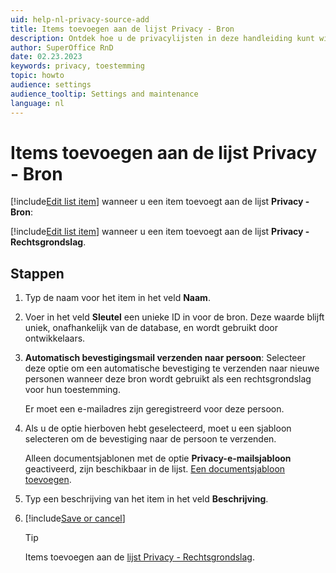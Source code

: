 ```yaml
---
uid: help-nl-privacy-source-add
title: Items toevoegen aan de lijst Privacy - Bron
description: Ontdek hoe u de privacylijsten in deze handleiding kunt wijzigen.
author: SuperOffice RnD
date: 02.23.2023
keywords: privacy, toestemming
topic: howto
audience: settings
audience_tooltip: Settings and maintenance
language: nl
---
```


# Items toevoegen aan de lijst Privacy - Bron

[!include[Edit list item](includes/edit-list-item.md)] wanneer u een item toevoegt aan de lijst **Privacy - Bron**:

[!include[Edit list item](includes/edit-list-item.md)] wanneer u een item toevoegt aan de lijst **Privacy - Rechtsgrondslag**.

## Stappen

1. Typ de naam voor het item in het veld **Naam**.

2. Voer in het veld **Sleutel** een unieke ID in voor de bron. Deze waarde blijft uniek, onafhankelijk van de database, en wordt gebruikt door ontwikkelaars.

3. **Automatisch bevestigingsmail verzenden naar persoon**: Selecteer deze optie om een automatische bevestiging te verzenden naar nieuwe personen wanneer deze bron wordt gebruikt als een rechtsgrondslag voor hun toestemming.

    Er moet een e-mailadres zijn geregistreerd voor deze persoon.

4. Als u de optie hierboven hebt geselecteerd, moet u een sjabloon selecteren om de bevestiging naar de persoon te verzenden.

    Alleen documentsjablonen met de optie **Privacy-e-mailsjabloon** geactiveerd, zijn beschikbaar in de lijst. [Een documentsjabloon toevoegen][1].

5. Typ een beschrijving van het item in het veld **Beschrijving**.

6. [!include[Save or cancel](includes/save-or-cancel.md)]

    > [!TIP]
    > Items toevoegen aan de [lijst Privacy - Rechtsgrondslag][2].

<!-- Referenced links -->
[1]: ../../../document/templates/admin/link-template.md
[2]: privacy-legal-base-add.md

<!-- Referenced images -->
